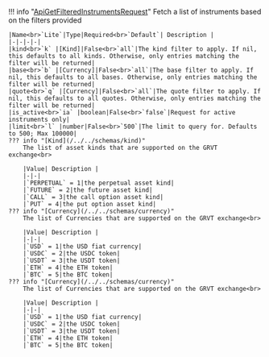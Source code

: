 !!! info "[ApiGetFilteredInstrumentsRequest](/../../schemas/api_get_filtered_instruments_request)"
    Fetch a list of instruments based on the filters provided<br>

    |Name<br>`Lite`|Type|Required<br>`Default`| Description |
    |-|-|-|-|
    |kind<br>`k` |[Kind]|False<br>`all`|The kind filter to apply. If nil, this defaults to all kinds. Otherwise, only entries matching the filter will be returned|
    |base<br>`b` |[Currency]|False<br>`all`|The base filter to apply. If nil, this defaults to all bases. Otherwise, only entries matching the filter will be returned|
    |quote<br>`q` |[Currency]|False<br>`all`|The quote filter to apply. If nil, this defaults to all quotes. Otherwise, only entries matching the filter will be returned|
    |is_active<br>`ia` |boolean|False<br>`false`|Request for active instruments only|
    |limit<br>`l` |number|False<br>`500`|The limit to query for. Defaults to 500; Max 100000|
    ??? info "[Kind](/../../schemas/kind)"
        The list of asset kinds that are supported on the GRVT exchange<br>

        |Value| Description |
        |-|-|
        |`PERPETUAL` = 1|the perpetual asset kind|
        |`FUTURE` = 2|the future asset kind|
        |`CALL` = 3|the call option asset kind|
        |`PUT` = 4|the put option asset kind|
    ??? info "[Currency](/../../schemas/currency)"
        The list of Currencies that are supported on the GRVT exchange<br>

        |Value| Description |
        |-|-|
        |`USD` = 1|the USD fiat currency|
        |`USDC` = 2|the USDC token|
        |`USDT` = 3|the USDT token|
        |`ETH` = 4|the ETH token|
        |`BTC` = 5|the BTC token|
    ??? info "[Currency](/../../schemas/currency)"
        The list of Currencies that are supported on the GRVT exchange<br>

        |Value| Description |
        |-|-|
        |`USD` = 1|the USD fiat currency|
        |`USDC` = 2|the USDC token|
        |`USDT` = 3|the USDT token|
        |`ETH` = 4|the ETH token|
        |`BTC` = 5|the BTC token|
